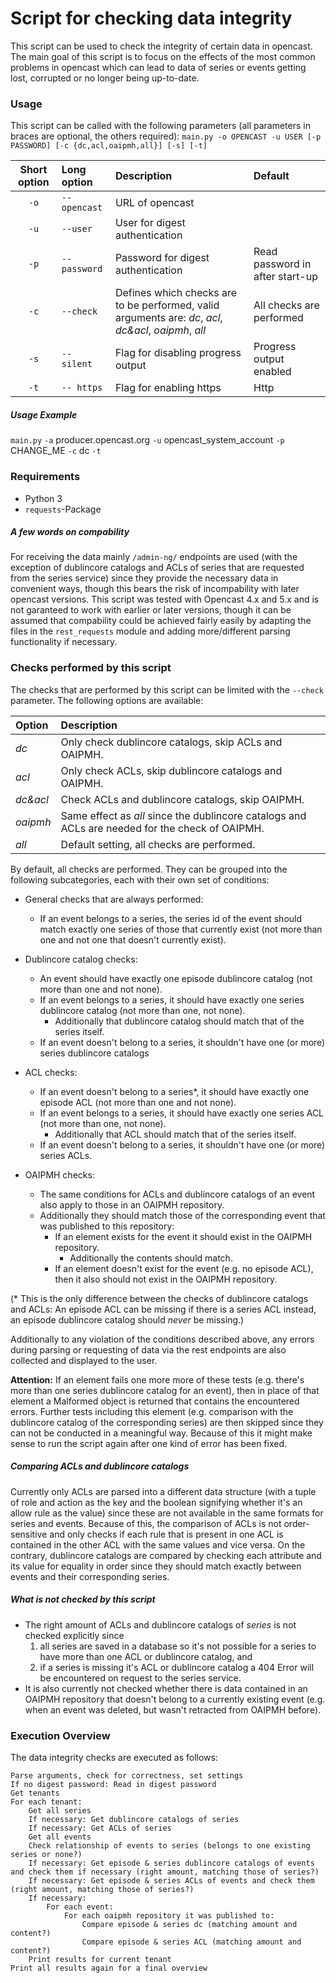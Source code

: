 # Script for checking data integrity
This script can be used to check the integrity of certain data in opencast. The main goal of this script is to focus on the effects of the most common problems in opencast which can lead to data of series or events getting lost, corrupted or no longer being up-to-date.

### Usage
This script can be called with the following parameters (all parameters in braces are optional, the others required):
`main.py -o OPENCAST -u USER [-p PASSWORD] [-c {dc,acl,oaipmh,all}] [-s] [-t]`

| Short option       | Long option          | Description  | Default |
| :-------------: |:-------------| :-----| :-----------|
| `-o`            | `--opencast` | URL of opencast ||
| `-u` | `--user`      |   User for digest authentication |  |
| `-p` | `--password` | Password for digest authentication | Read password in after start-up |
| `-c` | `--check` | Defines which checks are to be performed, valid arguments are: *dc*, *acl*, *dc&acl*, *oaipmh*, *all*| All checks are performed |
| `-s`      | `-- silent`      |   Flag for disabling progress output | Progress output enabled |
| `-t`      | `-- https`      |   Flag for enabling https | Http |

##### Usage Example
`main.py` `-a` producer.opencast.org `-u` opencast_system_account `-p` CHANGE_ME `-c` dc `-t`

### Requirements
- Python 3
- `requests`-Package

##### A few words on compability
For receiving the data mainly `/admin-ng/` endpoints are used (with the exception of dublincore catalogs and ACLs of series that are requested from the series service) since they provide the necessary data in convenient ways, though this bears the risk of incompability with later opencast versions. This script was tested with Opencast 4.x and 5.x and is not garanteed to work with earlier or later versions, though it can be assumed that compability could be achieved fairly easily by adapting the files in the `rest_requests` module and adding more/different parsing functionality if necessary.

### Checks performed by this script
The checks that are performed by this script can be limited with the `--check` parameter. The following options are available:

| Option       | Description         |
| :------------- |:-------------|
| *dc*            | Only check dublincore catalogs, skip ACLs and OAIPMH. |
| *acl*            | Only check ACLs, skip dublincore catalogs and OAIPMH. |
| *dc&acl*            | Check ACLs and dublincore catalogs, skip OAIPMH. |
| *oaipmh*         | Same effect as *all* since the dublincore catalogs and ACLs are needed for the check of OAIPMH. |
| *all*            | Default setting, all checks are performed. |

By default, all checks are performed. They can be grouped into the following subcategories, each with their own set of conditions:

- General checks that are always performed:
  * If an event belongs to a series, the series id of the event should match exactly one series of those that currently exist (not more than one and not one that doesn't currently exist).

- Dublincore catalog checks:
  * An event should have exactly one episode dublincore catalog (not more than one and not none).
  * If an event belongs to a series, it should have exactly one series dublincore catalog (not more than one, not none).
    * Additionally that dublincore catalog should match that of the series itself.
  * If an event doesn't belong to a series, it shouldn't have one (or more) series dublincore catalogs

- ACL checks:
  * If an event doesn't belong to a series*, it should have exactly one episode ACL (not more than one and not none).
  * If an event belongs to a series, it should have exactly one series ACL (not more than one, not none).
    * Additionally that ACL should match that of the series itself.
  * If an event doesn't belong to a series, it shouldn't have one (or more) series ACLs.

- OAIPMH checks:
    * The same conditions for ACLs and dublincore catalogs of an event also apply to those in an OAIPMH repository.
    * Additionally they should match those of the corresponding event that was published to this repository:
        * If an element exists for the event it should exist in the OAIPMH repository.
            * Additionally the contents should match.
        * If an element doesn't exist for the event (e.g. no episode ACL), then it also should not exist in the OAIPMH repository.

(\* This is the only difference between the checks of dublincore catalogs and ACLs: An episode ACL can be missing if there is a series ACL instead, an episode dublincore catalog should *never* be missing.)

Additionally to any violation of the conditions described above, any errors during parsing or requesting of data via the rest endpoints are also collected and displayed to the user.

**Attention:** If an element fails one more more of these tests (e.g. there's more than one series dublincore catalog for an event), then in place of that element a Malformed object is returned that contains the encountered errors. Further tests including this element (e.g. comparison with the dublincore catalog of the corresponding series) are then skipped since they can not be conducted in a meaningful way. Because of this it might make sense to run the script again after one kind of error has been fixed.

##### Comparing ACLs and dublincore catalogs
Currently only ACLs are parsed into a different data structure (with a tuple of role and action as the key and the boolean signifying whether it's an allow rule as the value) since these are not available in the same formats for series and events. Because of this, the comparison of ACLs is not order-sensitive and only checks if each rule that is present in one ACL is contained in the other ACL with the same values and vice versa. On the contrary, dublincore catalogs are compared by checking each attribute and its value for equality in order since they should match exactly between events and their corresponding series.

##### What is not checked by this script
* The right amount of ACLs and dublincore catalogs of *series* is not checked explicitly since
    1. all series are saved in a database so it's not possible for a series to have more than one ACL or dublincore catalog, and
    2. if a series is missing it's ACL or dublincore catalog a 404 Error will be encountered on request to the series service.
* It is also currently not checked whether there is data contained in an OAIPMH repository that doesn't belong to a currently existing event (e.g. when an event was deleted, but wasn't retracted from OAIPMH before).

### Execution Overview
The data integrity checks are executed as follows:

    Parse arguments, check for correctness, set settings
    If no digest password: Read in digest password
    Get tenants
    For each tenant:
        Get all series
        If necessary: Get dublincore catalogs of series
        If necessary: Get ACLs of series
        Get all events
        Check relationship of events to series (belongs to one existing series or none?)
        If necessary: Get episode & series dublincore catalogs of events and check them if necessary (right amount, matching those of series?)
        If necessary: Get episode & series ACLs of events and check them (right amount, matching those of series?)
        If necessary:
            For each event:
                For each oaipmh repository it was published to:
                    Compare episode & series dc (matching amount and content?)
                    Compare episode & series ACL (matching amount and content?)
        Print results for current tenant
    Print all results again for a final overview